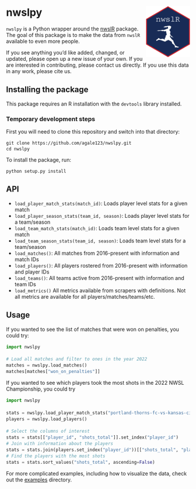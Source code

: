 # nwslpy <img src="nwslR.png" align="right" height="139" />

`nwslpy` is a Python wrapper around the [nwslR](https://github.com/nwslR/nwslR) package. The goal of this package is to make the data from `nwslR` available to even more people.

If you see anything you’d like added, changed, or updated, please open up a new issue of your own. If you are interested in contributing, please contact us directly. If you use this data in any work, please cite us.

## Installing the package

This package requires an R installation with the `devtools` library installed.

### Temporary development steps

First you will need to clone this repository and switch into that directory:

```
git clone https://github.com/agale123/nwslpy.git
cd nwslpy
```

To install the package, run:

```
python setup.py install
```

## API

- `load_player_match_stats(match_id)`: Loads player level stats for a given
  match
- `load_player_season_stats(team_id, season)`: Loads player level stats for a
  team/season
- `load_team_match_stats(match_id)`: Loads team level stats for a given match
- `load_team_season_stats(team_id, season)`: Loads team level stats for a team/season
- `load_matches()`: All matches from 2016-present with information and
  match IDs
- `load_players()`: All players rostered from 2016-present with
  information and player IDs
- `load_teams()`: All teams active from 2016-present with information
  and team IDs
- `load_metrics()` All metrics available from scrapers with definitions.
  Not all metrics are available for all players/matches/teams/etc.

## Usage

If you wanted to see the list of matches that were won on penalties, you could try:

```py
import nwslpy

# Load all matches and filter to ones in the year 2022
matches = nwslpy.load_matches()
matches[matches["won_on_penalties"]]
```

If you wanted to see which players took the most shots in the 2022 NWSL Championship, you could try 

```py
import nwslpy

stats = nwslpy.load_player_match_stats("portland-thorns-fc-vs-kansas-city-current-2022-10-29")
players = nwslpy.load_players()

# Select the columns of interest
stats = stats[["player_id", "shots_total"]].set_index("player_id")
# Join with information about the players
stats = stats.join(players.set_index("player_id"))[["shots_total", "player_match_name"]]
# Find the players with the most shots
stats = stats.sort_values("shots_total", ascending=False)
```

For more complicated examples, including how to visualize the data, check out the [examples](examples/) directory.
